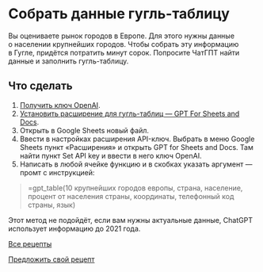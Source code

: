 # Собрать данные гугль-таблицу

Вы&nbsp;оцениваете рынок городов в&nbsp;Европе. Для этого нужны данные о&nbsp;населении крупнейших городов. Чтобы собрать эту информацию в&nbsp;Гугле, придётся потратить минут сорок. Попросите ЧатГПТ найти данные и&nbsp;заполнить гугль-таблицу.

## Что сделать
1. [Получить ключ OpenAI](https://platform.openai.com/account/api-keys).
2. [Установить расширение для гугль-таблиц&nbsp;&mdash; GPT For Sheets and Docs](https://workspace.google.com/marketplace/app/gpt_for_sheets_and_docs/677318054654).
3. Открыть в&nbsp;Google Sheets новый файл.
4. Ввести в&nbsp;настройках расширения API-ключ. Выбрать в&nbsp;меню Google Sheets пункт &laquo;Расширения&raquo; и&nbsp;открыть GPT for Sheets and Docs. Там найти пункт Set API key и&nbsp;ввести в&nbsp;него ключ OpenAI.
5. Написать в&nbsp;любой ячейке функцию и&nbsp;в&nbsp;скобках указать аргумент&nbsp;&mdash; промт с&nbsp;инструкцией:
> =gpt_table(10 крупнейших городов европы, страна, население, процент от&nbsp;населения страны, координаты, телефонный код страны, язык)

Этот метод не&nbsp;подойдёт, если вам нужны актуальные данные, ChatGPT использует информацию до&nbsp;2021&nbsp;года.

[Все рецепты](https://github.com/Open-Prompting/Open-Prompting/blob/main/README.md#user-content-рецепты)

[Предложить свой рецепт](#)
